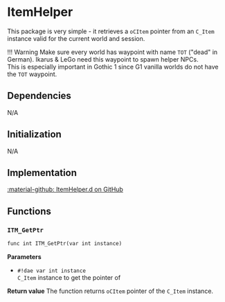# ItemHelper
This package is very simple - it retrieves a `oCItem` pointer from an `C_Item` instance valid for the current world and session.

!!! Warning
    Make sure every world has waypoint with name `TOT` ("dead" in German). Ikarus & LeGo need this waypoint to spawn helper NPCs.  
    This is especially important in Gothic 1 since G1 vanilla worlds do not have the `TOT` waypoint.

## Dependencies
N/A

## Initialization
N/A

## Implementation
[:material-github: ItemHelper.d on GitHub](https://github.com/Lehona/LeGo/blob/dev/ItemHelper.d)

## Functions

### `ITM_GetPtr`
```dae
func int ITM_GetPtr(var int instance)
```
**Parameters**

- `#!dae var int instance`  
    `C_Item` instance to get the pointer of

**Return value**
The function returns `oCItem` pointer of the `C_Item` instance.
